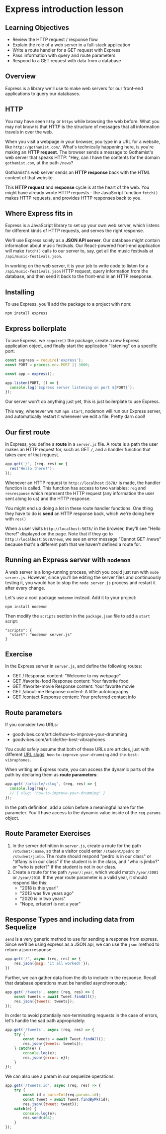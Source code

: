 # Express introduction lesson

## Learning Objectives

 - Review the HTTP request / response flow
 - Explain the role of a web server in a full-stack application
 - Write a route handler for a GET request with Express
 - Pass information with query and route parameters
 - Respond to a GET request with data from a database

## Overview

Express is a library we'll use to make web servers for our front-end applications to query our databases.

## HTTP

You may have seen `http` or `https` while browsing the web before. What you may not know is that HTTP is the structure of messages that all information travels in over the web. 

When you visit a webpage in your browser, you type in a URL for a website, like `http://gothamist.com/`. What's technically happening here, is you're making an **HTTP request**. The browser sends a message to Gothamist's web server that speaks HTTP: "Hey, can I have the contents for the domain `gothamist.com`, at the path `/news`?

Gothamist's web server sends an **HTTP response** back with the HTML content of that website.

This **HTTP request** and **response** cycle is at the heart of the web. You might have already wrote HTTP requests - the JavaScript function `fetch()` makes HTTP requests, and provides HTTP responses back to you.

## Where Express fits in

Express is a JavaScript library to set up your own web server, which listens for different kinds of HTTP requests, and serves the right response.

We'll use Express solely as a **JSON API server**. Our database might contain information about music festivals. Our React-powered front-end application will make `fetch()` calls to our server to, say, get all the music festivals at `/api/music-festivals.json`. 

In working on the web server, it is your job to write code to listen for a `/api/music-festivals.json` HTTP request, query information from the database, and then send it back to the front-end in an HTTP reseponse.

## Installing

To use Express, you'll add the package to a project with npm:

```
npm install express
```

## Express boilerplate

To use Express, we `require()` the package, create a new Express application object, and finally start the application "listening" on a specific port:

```js
const express = require('express');
const PORT = process.env.PORT || 3000;

const app = express();

app.listen(PORT, () => {
  console.log(`Express server listening on port ${PORT}`);
});
```

Our server won't do anything just yet, this is just boilerplate to use Express.


This way, whenever we run `npm start`, nodemon will run our Express server, and automatically restart it whenever we edit a file. Pretty darn cool!

## Our first route

In Express, you define a **route** in a `server.js` file. A route is a path the user makes an HTTP request for, such as GET `/`, and a handler function that takes care of that request.

```js
app.get('/', (req, res) => {
  res("Hello there!");
});
```

Whenever an HTTP request to `http://localhost:5678/` is made, the handler function is called. This function has access to two variables: `req` and `resresponse` which represent the HTTP request (any information the user sent along to us) and the HTTP response.

You might end up doing a lot in these route handler functions. One thing they have to do is **send** an HTTP response back, which we're doing here with `res()`

When a user visits `http://localhost:5678/` in the browser, they'll see "Hello there!" displayed on the page. Note that if they go to `http://localhost:5678/news`, we see an error message "Cannot GET /news" because that's a different path that we haven't defined a route for.

## Running an Express server with `nodemon`

A web server is a long-running process, which you could just run with `node server.js`. However, since you'll be editing the server files and continuously testing it, you would hae to stop the `node server.js` process and restart it after every change. 

Let's use a cool package `nodemon` instead. Add it to your project:

```
npm install nodemon
```

Then modify the `scripts` section in the `package.json` file to add a `start` script:

```
"scripts": {
  "start": "nodemon server.js"
}
```


## Exercise

In the Express server in `server.js`, and define the following routes:

 - GET / Response content: "Welcome to my webpage"
 - GET /favorite-food Response content: Your favorite food
 - GET /favorite-movie Response content: Your favorite movie
 - GET /about-me Response content: A little autobiography
 - GET /contact Response content: Your preferred contact info

## Route parameters

If you consider two URLs:

 - goodvibes.com/article/how-to-improve-your-drumming
 - goodvibes.com/article/the-best-vibraphones

You could safely assume that both of these URLs are articles, just with different [URL slugs](https://en.wikipedia.org/wiki/Clean_URL#Slug): `how-to-improve-your-drumming` and `the-best-vibraphones`.

When writing an Express route, you can access the dynamic parts of the path by declaring them as **route parameters**:

```js
app.get('/article/:slug', (req, res) => {
  console.log(req);
  // { slug: 'how-to-improve-your-drumming' }
});
```

In the path definition, add a colon before a meaningful name for the parameter. You'll have access to the dynamic value inside of the `req.params` object.

## Route Parameter Exercises

1. In the server definition in `server.js`, create a route for the path `/student/:name`, so that a visitor could enter `/student/pedro` or `/student/jimbo`. The route should respond "pedro is in our class" or "tiffany is in our class" if the student is in the class, and "who is jimbo?" or "who is peter?" if the student is not in our class.
1. Create a route for the path `/year/:year`, which would match `/year/2001` or `/year/2018`. If the year route parameter is a valid year, it should respond like this:
    - "2018 is this year!"
    - "2013 was five years ago"
    - "2020 is in two years"
    - "Nope, erfaderf is not a year"

## Response Types and including data from Sequelize

`send` is a very generic method to use for sending a response from express.  Since we'll be using express as a JSON api, we can use the `json` method to return a json response:

```js
app.get('/', async (req, res) => {
	res.json({msg: 'it all worked!'});
})
```


Further, we can gather data from the db to include in the response.  Recall that database operations must be handled asynchronously:

```js
app.get('/tweets', async (req, res) => {
	const tweets = await Tweet.findAll();
	res.json({tweets: tweets});
});
```

In order to avoid potentially non-terminating requests in the case of errors, let's handle the sad path appropriately:

```js
app.get('/tweets', async (req, res) => {
	try {
		const tweets = await Tweet.findAll();
		res.json({tweets: tweets});
	} catch(e) {
		console.log(e);
		res.json({error: e});
	}
});
```

We can also use a param in our sequelize operations:

```js
app.get('/tweets:id', async (req, res) => {
	try {
		const id = parseInt(req.params.id);
		const tweet = await Tweet.findByPk(id);
		res.json({tweet: tweet});
	catch(e) {
		console.log(e);
		res.send(404);
	}
});